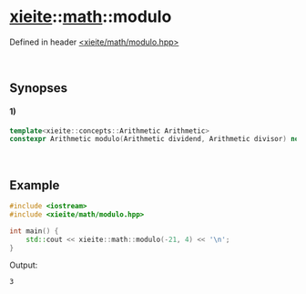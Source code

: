 # [xieite](../xieite.md)\:\:[math](../math.md)\:\:modulo
Defined in header [<xieite/math/modulo.hpp>](../../include/xieite/math/modulo.hpp)

&nbsp;

## Synopses
#### 1)
```cpp
template<xieite::concepts::Arithmetic Arithmetic>
constexpr Arithmetic modulo(Arithmetic dividend, Arithmetic divisor) noexcept;
```

&nbsp;

## Example
```cpp
#include <iostream>
#include <xieite/math/modulo.hpp>

int main() {
    std::cout << xieite::math::modulo(-21, 4) << '\n';
}
```
Output:
```
3
```
